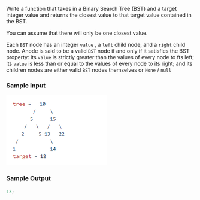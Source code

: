 Write a function that takes in a Binary Search Tree (BST) and a target integer value and returns the closest value to that target value
contained in the BST.

You can assume that there will only be one closest value.

Each `BST` node has an integer `value` , a `left` child node, and a `right` child node. Anode is said to be a valid `BST` node if and
only if it satisfies the BST property: its `value` is strictly greater than the values of every node to fts left; its `value` is less than or equal
to the values of every node to its right; and its children nodes are either valid `BST` nodes themselves or `None` / `null`

### Sample Input

![Sample Input](./sample.png)

### Sample Output

```javascript
13;
```
